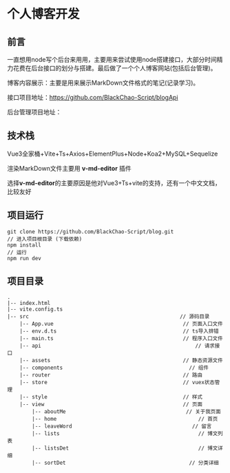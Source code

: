 # 个人博客开发

## 前言

一直想用node写个后台来用用，主要用来尝试使用node搭建接口，大部分时间精力花费在后台接口的划分与搭建。最后做了一个个人博客网站(包括后台管理)。

博客内容展示：主要是用来展示MarkDown文件格式的笔记(记录学习)。

接口项目地址：https://github.com/BlackChao-Script/blogApi

后台管理项目地址：

## 技术栈

Vue3全家桶+Vite+Ts+Axios+ElementPlus+Node+Koa2+MySQL+Sequelize

渲染MarkDown文件主要用 **v-md-editor** 插件

选择**v-md-editor**的主要原因是他对Vue3+Ts+vite的支持，还有一个中文文档，比较友好

## 项目运行

```
git clone https://github.com/BlackChao-Script/blog.git
// 进入项目根目录 (下载依赖)
npm install
// 运行
npm run dev
```

## 项目目录

	.
	|-- index.html
	|-- vite.config.ts										
	|-- src													// 源码目录
	    |-- App.vue											 // 页面入口文件
	    |-- env.d.ts										 // ts导入排错
	    |-- main.ts											 // 程序入口文件
	    |-- api                                                  // 请求接口
	    |-- assets											 // 静态资源文件
	    |-- components							               // 组件
	    |-- router											 // 路由
	    |-- store											 // vuex状态管理
	    |-- style											 // 样式
	    |-- view											 // 页面
	        |-- aboutMe										  // 关于我页面
	        |-- home                                              // 首页
	        |-- leaveWord						                // 留言
	        |-- lists                                             // 博文列表
	        |-- listsDet                                          // 博文详细
	        |-- sortDet									       // 分类详细

